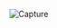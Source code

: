 ![Capture](https://github.com/HasanthaKarunachandra/Customer-ui-inventory-management/assets/32540627/bdc39460-9d67-435f-9b2a-6e1b5f0f6b7e)

